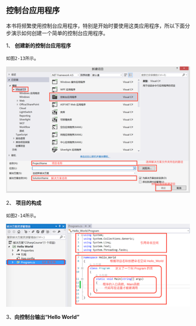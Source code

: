 ## 控制台应用程序

本书将频繁使用控制台应用程序，特别是开始时要使用这类应用程序，所以下面分步演示如何创建一个简单的控制台应用程序。

1、 **创建新的控制台应用程序**

``如图2-13所示``。

![图2-13](/assets/2-13.png)

2、 **项目的构成**

``如图2-14所示``。

![图2-14](/assets/2-14.png)

3、**向控制台输出“Hello World”**